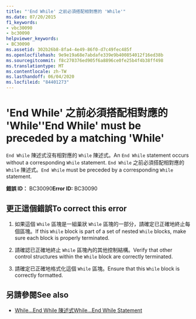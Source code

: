 ```yaml
---
title: "'End While' 之前必須搭配相對應的 'While'"
ms.date: 07/20/2015
f1_keywords:
- vbc30090
- bc30090
helpviewer_keywords:
- BC30090
ms.assetid: 302b26b8-8fa4-4e49-86f0-d7c49fec485f
ms.openlocfilehash: 9e9e19a68e7abdafe339e9b400854012f16ed38b
ms.sourcegitcommit: f8c270376ed905f6a8896ce0fe25b4f4b38ff498
ms.translationtype: MT
ms.contentlocale: zh-TW
ms.lasthandoff: 06/04/2020
ms.locfileid: "84401273"
---
```

# <a name="end-while-must-be-preceded-by-a-matching-while"></a><span data-ttu-id="23bdf-102">'End While' 之前必須搭配相對應的 'While'</span><span class="sxs-lookup"><span data-stu-id="23bdf-102">'End While' must be preceded by a matching 'While'</span></span>
<span data-ttu-id="23bdf-103">`End While` 陳述式沒有相對應的 `While` 陳述式。</span><span class="sxs-lookup"><span data-stu-id="23bdf-103">An `End While` statement occurs without a corresponding `While` statement.</span></span> <span data-ttu-id="23bdf-104">`End While` 之前必須搭配相對應的 `While` 陳述式。</span><span class="sxs-lookup"><span data-stu-id="23bdf-104">`End While` must be preceded by a corresponding `While` statement.</span></span>  
  
 <span data-ttu-id="23bdf-105">**錯誤 ID：** BC30090</span><span class="sxs-lookup"><span data-stu-id="23bdf-105">**Error ID:** BC30090</span></span>  
  
## <a name="to-correct-this-error"></a><span data-ttu-id="23bdf-106">更正這個錯誤</span><span class="sxs-lookup"><span data-stu-id="23bdf-106">To correct this error</span></span>  
  
1. <span data-ttu-id="23bdf-107">如果這個 `While` 區塊是一組巢狀 `While` 區塊的一部分，請確定已正確地終止每個區塊。</span><span class="sxs-lookup"><span data-stu-id="23bdf-107">If this `While` block is part of a set of nested `While` blocks, make sure each block is properly terminated.</span></span>  
  
2. <span data-ttu-id="23bdf-108">請確認已正確地終止 `While` 區塊內的其他控制結構。</span><span class="sxs-lookup"><span data-stu-id="23bdf-108">Verify that other control structures within the `While` block are correctly terminated.</span></span>  
  
3. <span data-ttu-id="23bdf-109">請確定已正確地格式化這個 `While` 區塊。</span><span class="sxs-lookup"><span data-stu-id="23bdf-109">Ensure that this `While` block is correctly formatted.</span></span>  
  
## <a name="see-also"></a><span data-ttu-id="23bdf-110">另請參閱</span><span class="sxs-lookup"><span data-stu-id="23bdf-110">See also</span></span>

- [<span data-ttu-id="23bdf-111">While...End While 陳述式</span><span class="sxs-lookup"><span data-stu-id="23bdf-111">While...End While Statement</span></span>](../language-reference/statements/while-end-while-statement.md)
